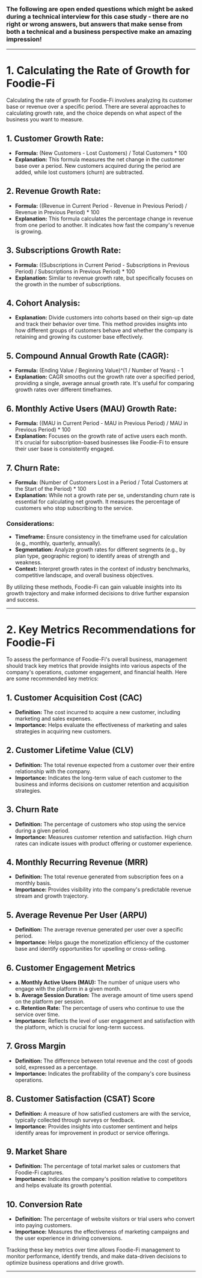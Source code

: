### **The following are open ended questions which might be asked during a technical interview for this case study - there are no right or wrong answers, but answers that make sense from both a technical and a business perspective make an amazing impression!**


----

# 1. Calculating the Rate of Growth for Foodie-Fi

Calculating the rate of growth for Foodie-Fi involves analyzing its customer base or revenue over a specific period. There are several approaches to calculating growth rate, and the choice depends on what aspect of the business you want to measure.

## 1. Customer Growth Rate:
- **Formula:** (New Customers - Lost Customers) / Total Customers * 100
- **Explanation:** This formula measures the net change in the customer base over a period. New customers acquired during the period are added, while lost customers (churn) are subtracted.

## 2. Revenue Growth Rate:
- **Formula:** ((Revenue in Current Period - Revenue in Previous Period) / Revenue in Previous Period) * 100
- **Explanation:** This formula calculates the percentage change in revenue from one period to another. It indicates how fast the company's revenue is growing.

## 3. Subscriptions Growth Rate:
- **Formula:** ((Subscriptions in Current Period - Subscriptions in Previous Period) / Subscriptions in Previous Period) * 100
- **Explanation:** Similar to revenue growth rate, but specifically focuses on the growth in the number of subscriptions.

## 4. Cohort Analysis:
- **Explanation:** Divide customers into cohorts based on their sign-up date and track their behavior over time. This method provides insights into how different groups of customers behave and whether the company is retaining and growing its customer base effectively.

## 5. Compound Annual Growth Rate (CAGR):
- **Formula:** (Ending Value / Beginning Value)^(1 / Number of Years) - 1
- **Explanation:** CAGR smooths out the growth rate over a specified period, providing a single, average annual growth rate. It's useful for comparing growth rates over different timeframes.

## 6. Monthly Active Users (MAU) Growth Rate:
- **Formula:** ((MAU in Current Period - MAU in Previous Period) / MAU in Previous Period) * 100
- **Explanation:** Focuses on the growth rate of active users each month. It's crucial for subscription-based businesses like Foodie-Fi to ensure their user base is consistently engaged.

## 7. Churn Rate:
- **Formula:** (Number of Customers Lost in a Period / Total Customers at the Start of the Period) * 100
- **Explanation:** While not a growth rate per se, understanding churn rate is essential for calculating net growth. It measures the percentage of customers who stop subscribing to the service.

### Considerations:
- **Timeframe:** Ensure consistency in the timeframe used for calculation (e.g., monthly, quarterly, annually).
- **Segmentation:** Analyze growth rates for different segments (e.g., by plan type, geographic region) to identify areas of strength and weakness.
- **Context:** Interpret growth rates in the context of industry benchmarks, competitive landscape, and overall business objectives.

By utilizing these methods, Foodie-Fi can gain valuable insights into its growth trajectory and make informed decisions to drive further expansion and success.


-----

# 2. Key Metrics Recommendations for Foodie-Fi

To assess the performance of Foodie-Fi's overall business, management should track key metrics that provide insights into various aspects of the company's operations, customer engagement, and financial health. Here are some recommended key metrics:

## 1. Customer Acquisition Cost (CAC)
- **Definition:** The cost incurred to acquire a new customer, including marketing and sales expenses.
- **Importance:** Helps evaluate the effectiveness of marketing and sales strategies in acquiring new customers.

## 2. Customer Lifetime Value (CLV)
- **Definition:** The total revenue expected from a customer over their entire relationship with the company.
- **Importance:** Indicates the long-term value of each customer to the business and informs decisions on customer retention and acquisition strategies.

## 3. Churn Rate
- **Definition:** The percentage of customers who stop using the service during a given period.
- **Importance:** Measures customer retention and satisfaction. High churn rates can indicate issues with product offering or customer experience.

## 4. Monthly Recurring Revenue (MRR)
- **Definition:** The total revenue generated from subscription fees on a monthly basis.
- **Importance:** Provides visibility into the company's predictable revenue stream and growth trajectory.

## 5. Average Revenue Per User (ARPU)
- **Definition:** The average revenue generated per user over a specific period.
- **Importance:** Helps gauge the monetization efficiency of the customer base and identify opportunities for upselling or cross-selling.

## 6. Customer Engagement Metrics
   - **a. Monthly Active Users (MAU):** The number of unique users who engage with the platform in a given month.
   - **b. Average Session Duration:** The average amount of time users spend on the platform per session.
   - **c. Retention Rate:** The percentage of users who continue to use the service over time.
- **Importance:** Reflects the level of user engagement and satisfaction with the platform, which is crucial for long-term success.

## 7. Gross Margin
- **Definition:** The difference between total revenue and the cost of goods sold, expressed as a percentage.
- **Importance:** Indicates the profitability of the company's core business operations.

## 8. Customer Satisfaction (CSAT) Score
- **Definition:** A measure of how satisfied customers are with the service, typically collected through surveys or feedback.
- **Importance:** Provides insights into customer sentiment and helps identify areas for improvement in product or service offerings.

## 9. Market Share
- **Definition:** The percentage of total market sales or customers that Foodie-Fi captures.
- **Importance:** Indicates the company's position relative to competitors and helps evaluate its growth potential.

## 10. Conversion Rate
- **Definition:** The percentage of website visitors or trial users who convert into paying customers.
- **Importance:** Measures the effectiveness of marketing campaigns and the user experience in driving conversions.

Tracking these key metrics over time allows Foodie-Fi management to monitor performance, identify trends, and make data-driven decisions to optimize business operations and drive growth.

----
